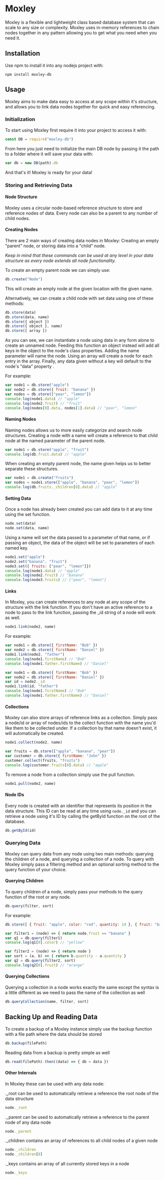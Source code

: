 
# Moxley

Moxley is a flexible and lightweight class based database system that can scale to any size or complexity. Moxley uses in-memory references to chain nodes together in any pattern allowing you to get what you need when you need it.

## Installation

Use npm to install it into any nodejs project with:

```
npm install moxley-db
```

## Usage

Moxley aims to make data easy to access at any scope within it's structure, and allows you to link data nodes together for quick and easy referencing.

### Initialization

To start using Moxley first require it into your project to access it with:

```javascript
const DB = require("moxley-db")
```

From here you just need to initialize the main DB node by passing it the path to a folder where it will save your data with:

```javascript
var db = new DB(path).db
```

And that's it! Moxley is ready for your data!

### Storing and Retrieving Data
#### Node Structure

Moxley uses a circular node-based reference structure to store and reference nodes of data. Every node can also be a parent to any number of child nodes.

#### Creating Nodes

There are 2 main ways of creating data nodes in Moxley: Creating an empty "parent" node, or storing data into a "child" node.

*Keep in mind that these commands can be used at any level in your data structure as every node extends all node functionality.*

To create an empty parent node we can simply use:

```javascript
db.create("Node")
```

This will create an empty node at the given location with the given name.

Alternatively, we can create a child node with set data using one of these methods:

```javascript
db.store(data)
db.store(data, name)
db.store({ object })
db.store({ object }, name)
db.store([ array ])
```

As you can see, we can instantiate a node using data in any form alone to create an unnamed node. Feeding this function an object instead will add all keys in the object to the node's class properties. Adding the name parameter will name the node. Using an array will create a node for each entry in the array. Finally, any data given without a key will default to the node's "data" property .

For example:

```javascript
var node1 = db.store("apple")
var node2 = db.store({ fruit: "banana" })
var nodes = db.store(["pear", "lemon"])
console.log(node1.data) // "apple"
console.log(node2.fruit) // "fruit"
console.log(nodes[0].data, nodes[1].data) // "pear", "lemon"
```

#### Naming Nodes

Naming nodes allows us to more easily categorize and search node structures. Creating a node with a name will create a reference to that child node at the named parameter of the parent node.

```javascript
var node1 = db.store("apple", "fruit")
console.log(db.fruit.data) // "apple"
```

When creating an empty parent node, the name given helps us to better separate these structures.

```javascript
var node1 = db.create("fruits")
var nodes = node1.store(["apple", "banana", "pear", "lemon"])
console.log(db.fruits._children[0].data) // "apple"
```

#### Setting Data

Once a node has already been created you can add data to it at any time using the set function. 

```javascript
node.set(data)
node.set(data, name)
```

Using a name will set the data passed to a parameter of that name, or if passing an object, the data of the object will be set to parameters of each named key.

```javascript
node1.set("apple")
node2.set("banana", "fruit")
node3.set({ fruits: ["pear", "lemon"]})
console.log(node1.data) // "apple"
console.log(node2.fruit) // "banana"
console.log(node3.fruits) // ["pear", "lemon"]
```

#### Links

In Moxley, you can create references to any node at any scope of the structure with the link function. If you don't have an active reference to a node to pass to the link function, passing the _id string of a node will work as well.

```javascript
node1.link(node2, name)
```

For example:
```javascript
var node1 = db.store({ firstName: "Bob" })
var node2 = db.store({ firstName: "Daniel" })
node1.link(node2, "father")
console.log(node1.firstName) // "Bob"
console.log(node1.father.firstName) // "Daniel"
```

```javascript
var node1 = db.store({ firstName: "Bob" })
var node2 = db.store({ firstName: "Daniel" })
var id = node2._id
node1.link(id, "father")
console.log(node1.firstName) // "Bob"
console.log(node1.father.firstName) // "Daniel"
```

#### Collections

Moxley can also store arrays of reference links as a collection. Simply pass a node/id or array of nodes/ids to the collect function with the name you'd like them to be collected under. If a collection by that name doesn't exist, it will automatically be created.

```javascript
node1.collect(node2, name)
```

```javascript
var fruits = db.store(["apple", "banana", "pear"])
var customer = db.store({ firstName: "John" })
customer.collect(fruits, "fruits")
console.log(customer.fruits[0].data) // "apple"
```

To remove a node from a collection simply use the pull function.

```javascript
node1.pull(node2, name)
```

#### Node IDs

Every node is created with an identifier that represents its position in the data structure. This ID can be read at any time using `node._id` and you can retrieve a node using it's ID by calling the getById function on the root of the database.

```javascript
db.getById(id)
```

### Querying Data

Moxley can query data from any node using two main methods: querying the children of a node, and querying a collection of a node. To query with Moxley simply pass a filtering method and an optional sorting method to the query function of your choice.

#### Querying Children

To query children of a node, simply pass your methods to the query function of the root or any node.

```javascript
db.query(filter, sort)
```

For example:

```javascript
db.store([ { fruit: "apple", color: "red", quantity: 14 }, { fruit: "banana", color: "yellow", quantity: 7 }, {fruit: "orange", color: "orange", quantity: 22 ])

var filter1 = (node) => { return node.fruit == "banana" }
var q1 = db.query(filter1)
console.log(q1[0].color) // "yellow"

var filter2 = (node) => { return node }
var sort = (a, b) => { return b.quantity - a.quantity }
var q2 = db.query(filter2, sort)
console.log(q2[0].fruit) // "orange"
```

#### Querying Collections

Querying a collection in a node works exactly the same except the syntax is a little different as we need to pass the name of the collection as well

```javascript
db.queryCollection(name, filter, sort)
```

## Backing Up and Reading Data

To create a backup of a Moxley instance simply use the backup function with a file path where the data should be stored

```javascript
db.backup(filePath)
```

Reading data from a backup is pretty simple as well

```javascript
db.read(filePath).then((data) => { db = data })
```

#### Other Internals

In Moxley these can be used with any data node:

._root can be used to automatically retrieve a reference the root node of the data structure

```javascript
node._root
```

._parent can be used to automatically retrieve a reference to the parent node of any data node

```javascript
node._parent
```

._children contains an array of references to all child nodes of a given node

```javascript
node._children
node._children[0]
```

._keys contains an array of all currently stored keys in a node

```javascript
node._keys
```